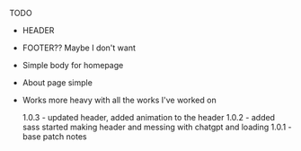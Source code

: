 TODO

- HEADER
- FOOTER?? Maybe I don't want
- Simple body for homepage
- About page simple
- Works more heavy with all the works I've worked on

  1.0.3 - updated header, added animation to the header
  1.0.2 - added sass started making header and messing with chatgpt and loading
  1.0.1 - base patch notes
